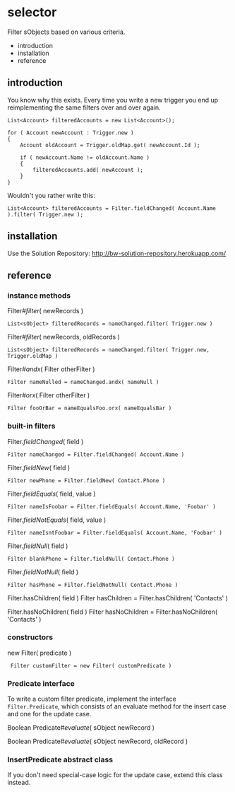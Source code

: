 selector
========

Filter sObjects based on various criteria.

 * introduction
 * installation
 * reference

introduction
------------

You know why this exists.  Every time you write a new trigger
you end up reimplementing the same filters over and over again.

    List<Account> filteredAccounts = new List<Account>();

    for ( Account newAccount : Trigger.new )
    {
        Account oldAccount = Trigger.oldMap.get( newAccount.Id );

        if ( newAccount.Name != oldAccount.Name )
        {
            filteredAccounts.add( newAccount );
        }
    }

Wouldn't you rather write this:

    List<Account> filteredAccounts = Filter.fieldChanged( Account.Name ).filter( Trigger.new );

installation
------------

Use the Solution Repository:
<http://bw-solution-repository.herokuapp.com/>

reference
---------

### instance methods

Filter#*filter*( newRecords )

    List<sObject> filteredRecords = nameChanged.filter( Trigger.new )

Filter#*filter*( newRecords, oldRecords )

    List<sObject> filteredRecords = nameChanged.filter( Trigger.new, Trigger.oldMap )

Filter#*andx*( Filter otherFilter )

    Filter nameNulled = nameChanged.andx( nameNull )

Filter#*orx*( Filter otherFilter )

    Filter fooOrBar = nameEqualsFoo.orx( nameEqualsBar )

### built-in filters

Filter.*fieldChanged*( field )

    Filter nameChanged = Filter.fieldChanged( Account.Name )

Filter.*fieldNew*( field )

    Filter newPhone = Filter.fieldNew( Contact.Phone )

Filter.*fieldEquals*( field, value )

    Filter nameIsFoobar = Filter.fieldEquals( Account.Name, 'Foobar' )

Filter.*fieldNotEquals*( field, value )

    Filter nameIsntFoobar = Filter.fieldEquals( Account.Name, 'Foobar' )

Filter.*fieldNull*( field )

    Filter blankPhone = Filter.fieldNull( Contact.Phone )

Filter.*fieldNotNull*( field )

    Filter hasPhone = Filter.fieldNotNull( Contact.Phone )

Filter.hasChildren( field )
    Filter hasChildren = Filter.hasChildren( 'Contacts' )

Filter.hasNoChildren( field )
    Filter hasNoChildren = Filter.hasNoChildren( 'Contacts' )

### constructors

new Filter( predicate )

     Filter customFilter = new Filter( customPredicate )

### Predicate interface

To write a custom filter predicate, implement the interface `Filter.Predicate`, which
consists of an evaluate method for the insert case and one for the update case.

Boolean Predicate#*evaluate*( sObject newRecord )

Boolean Predicate#*evaluate*( sObject newRecord, oldRecord )

### InsertPredicate abstract class

If you don't need special-case logic for the update case, extend this class instead.
